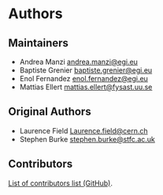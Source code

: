 # Authors

## Maintainers

- Andrea Manzi <andrea.manzi@egi.eu>
- Baptiste Grenier <baptiste.grenier@egi.eu>
- Enol Fernandez <enol.fernandez@egi.eu>
- Mattias Ellert <mattias.ellert@fysast.uu.se>

## Original Authors

- Laurence Field <Laurence.field@cern.ch>
- Stephen Burke <stephen.burke@stfc.ac.uk>

## Contributors

[List of contributors list (GitHub)](https://github.com/EGI-Federation/glite-info-provider-service/graphs/contributors).
